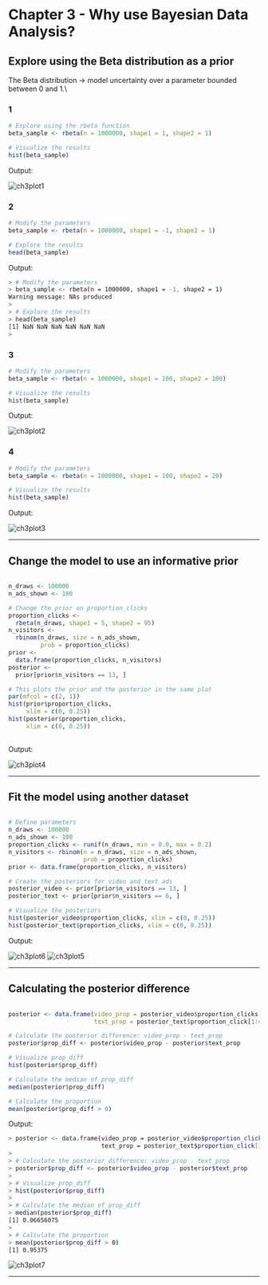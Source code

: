 # Chapter 3 - Why use Bayesian Data Analysis?
## Explore using the Beta distribution as a prior
The Beta distribution -> model uncertainty over a parameter bounded between 0 and 1.\

### 1

```r
# Explore using the rbeta function
beta_sample <- rbeta(n = 1000000, shape1 = 1, shape2 = 1)

# Visualize the results
hist(beta_sample)

```

Output:

![ch3plot1](ch3plot1.png)

### 2

```r
# Modify the parameters
beta_sample <- rbeta(n = 1000000, shape1 = -1, shape2 = 1)

# Explore the results
head(beta_sample)
```

Output:

```bash
> # Modify the parameters
> beta_sample <- rbeta(n = 1000000, shape1 = -1, shape2 = 1)
Warning message: NAs produced
> 
> # Explore the results
> head(beta_sample)
[1] NaN NaN NaN NaN NaN NaN
> 

```

### 3

```r
# Modify the parameters
beta_sample <- rbeta(n = 1000000, shape1 = 100, shape2 = 100)

# Visualize the results
hist(beta_sample)

```
Output:

![ch3plot2](ch3plot2.png)

### 4

```r
# Modify the parameters
beta_sample <- rbeta(n = 1000000, shape1 = 100, shape2 = 20)

# Visualize the results
hist(beta_sample)

```
Output:

![ch3plot3](ch3plot3.png)

***

## Change the model to use an informative prior

```r

n_draws <- 100000
n_ads_shown <- 100

# Change the prior on proportion_clicks
proportion_clicks <- 
  rbeta(n_draws, shape1 = 5, shape2 = 95)
n_visitors <- 
  rbinom(n_draws, size = n_ads_shown, 
         prob = proportion_clicks)
prior <- 
  data.frame(proportion_clicks, n_visitors)
posterior <- 
  prior[prior$n_visitors == 13, ]

# This plots the prior and the posterior in the same plot
par(mfcol = c(2, 1))
hist(prior$proportion_clicks, 
     xlim = c(0, 0.25))
hist(posterior$proportion_clicks, 
     xlim = c(0, 0.25))
     
```

Output:

![ch3plot4](ch3plot4.png)

***

## Fit the model using another dataset

```r

# Define parameters
n_draws <- 100000
n_ads_shown <- 100
proportion_clicks <- runif(n_draws, min = 0.0, max = 0.2)
n_visitors <- rbinom(n = n_draws, size = n_ads_shown, 
                     prob = proportion_clicks)
prior <- data.frame(proportion_clicks, n_visitors)

# Create the posteriors for video and text ads
posterior_video <- prior[prior$n_visitors == 13, ]
posterior_text <- prior[prior$n_visitors == 6, ]

# Visualize the posteriors
hist(posterior_video$proportion_clicks, xlim = c(0, 0.25))
hist(posterior_text$proportion_clicks, xlim = c(0, 0.25))

```

Output:

![ch3plot6](ch3plot6.png)
![ch3plot5](ch3plot5.png)

***

## Calculating the posterior difference


```r

posterior <- data.frame(video_prop = posterior_video$proportion_clicks[1:4000],
                        text_prop = posterior_text$proportion_click[1:4000])

# Calculate the posterior difference: video_prop - text_prop
posterior$prop_diff <- posterior$video_prop - posterior$text_prop 

# Visualize prop_diff
hist(posterior$prop_diff)

# Calculate the median of prop_diff
median(posterior$prop_diff)

# Calculate the proportion
mean(posterior$prop_diff > 0) 

```

Output:

```bash
> posterior <- data.frame(video_prop = posterior_video$proportion_clicks[1:4000],
                          text_prop = posterior_text$proportion_click[1:4000])
> 
> # Calculate the posterior difference: video_prop - text_prop
> posterior$prop_diff <- posterior$video_prop - posterior$text_prop
> 
> # Visualize prop_diff
> hist(posterior$prop_diff)
> 
> # Calculate the median of prop_diff
> median(posterior$prop_diff)
[1] 0.06656075
> 
> # Calculate the proportion
> mean(posterior$prop_diff > 0)
[1] 0.95375

```
![ch3plot7](ch3plot7.png)

***


